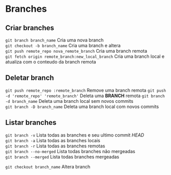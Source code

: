 # Branches

## Criar branches
`git branch branch_name` Cria uma nova branch  
`git checkout -b branch_name` Cria uma branch e altera  
`git push remote_repo nova_remote_branch` Cria uma branch remota  
`git fetch origin remote_branch:new_local_branch` Cria uma branch local e atualiza com o conteudo da branch remota  

## Deletar branch
`git push remote_repo :remote_branch` Remove uma branch remota 
`git push -d 'remote_repo' 'remote_branch'` Deleta uma **BRANCH** remota 
`git branch -d branch_name` Deleta uma branch local sem novos commits  
`git branch -D branch_name` Deleta uma branch local com novos commits  

## Listar branches
`git branch -v` Lista todas as branches e seu ultimo commit *HEAD*    
`git branch -a` Lista todas as branches locais  
`git branch -r` Lista todas as branches remotas  
`git branch --no-merged` Lista todas branches não mergeadas  
`git branch --merged` Lista todas branches mergeadas  

`git checkout branch_name` Altera branch  